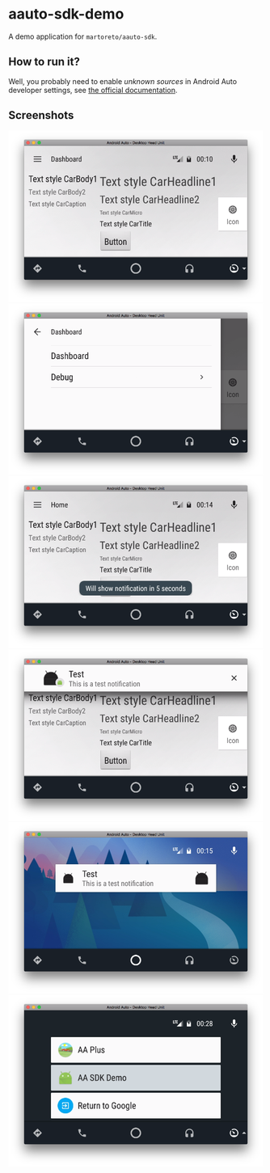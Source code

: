 # aauto-sdk-demo

A demo application for ``martoreto/aauto-sdk``.

## How to run it?

Well, you probably need to enable _unknown sources_ in Android Auto
developer settings, see [the official documentation](https://developer.android.com/training/auto/testing/index.html).

## Screenshots

![screenshot](media/screenshot1.png)
![screenshot](media/screenshot2.png)
![screenshot](media/screenshot3.png)
![screenshot](media/screenshot4.png)
![screenshot](media/screenshot5.png)
![screenshot](media/screenshot6.png)
